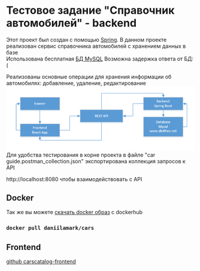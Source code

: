 # Тестовое задание "Справочник автомобилей" - backend

Этот проект был создан с помощью [Spring](https://start.spring.io).
В данном проекте реализован сервис справочника автомобилей с хранением
данных в базе\
Использована бесплатная [БД MySQL](https://www.db4free.net/) Возможна задержка ответа от БД:(

Реализованы основные операции для хранения информации об автомобилях: добавление, удаление, редактирование\
![img_1.png](img_1.png)\
Для удобства тестирования в корне проекта в файле "car guide.postman_collection.json" экспортирована коллекция запросов к API

http://localhost:8080
чтобы взаимодействовать с API

## Docker
Так же вы можете [скачать docker образ](https://hub.docker.com/r/daniilamark/cars) с dockerhub

### `docker pull daniilamark/cars`

## Frontend
[github carscatalog-frontend](https://github.com/daniilamark/carscatalog-frontend)
